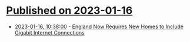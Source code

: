 # [Published on 2023-01-16](index.md)

* [2023-01-16, 10:38:00](https://soylentnews.org/article.pl?sid=23/01/15/1359235&from=rss) - [England Now Requires New Homes to Include Gigabit Internet Connections](https://soylentnews.org/article.pl?sid=23/01/15/1359235&from=rss)

